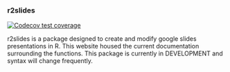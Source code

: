 ### r2slides

[![Codecov test coverage](https://codecov.io/gh/Adam-Hubbs/r2slides/graph/badge.svg)](https://app.codecov.io/gh/Adam-Hubbs/r2slides)

r2slides is a package designed to create and modify google slides presentations in R. This website housed the current documentation surrounding the functions. This package is currently in DEVELOPMENT and syntax will change frequently.

